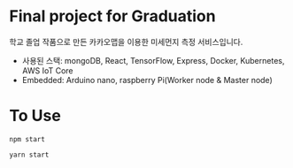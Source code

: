 # Final project for Graduation
학교 졸업 작품으로 만든 카카오맵을 이용한 미세먼지 측정 서비스입니다.
* 사용된 스택: mongoDB, React, TensorFlow, Express, Docker, Kubernetes, AWS IoT Core
* Embedded: Arduino nano, raspberry Pi(Worker node & Master node)

# To Use
```
npm start  
```   
```
yarn start
```

  
